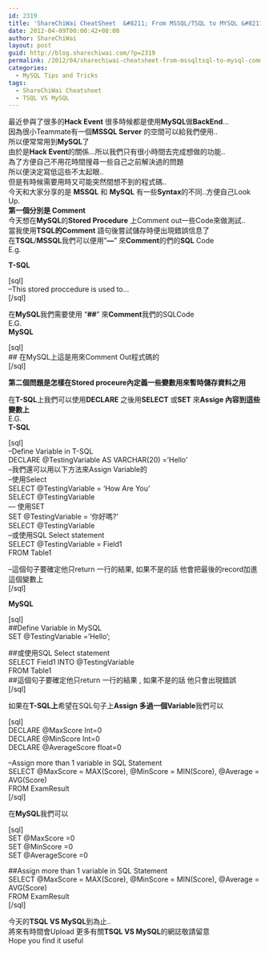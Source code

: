 ```yaml
---
id: 2319
title: 'ShareChiWai CheatSheet  &#8211; From MSSQL/TSQL to MYSQL &#8211; Comment and Define Variable in Stored Procedure'
date: 2012-04-09T00:00:42+08:00
author: ShareChiWai
layout: post
guid: http://blog.sharechiwai.com/?p=2319
permalink: /2012/04/sharechiwai-cheatsheet-from-mssqltsql-to-mysql-comment-and-define-variable-in-stored-procedure/
categories:
  - MySQL Tips and Tricks
tags:
  - ShareChiWai Cheatsheet
  - TSQL VS MySQL
---
```

最近參與了很多的**Hack Event** 很多時候都是使用**MySQL**做**BackEnd**&#8230;  
因為很小Teammate有一個**MSSQL Server** 的空間可以給我們便用..  
所以便常常用到**MySQL**了  
由於是**Hack Event**的關係&#8230;所以我們只有很小時間去完成想做的功能..  
為了方便自己不用花時間搜尋一些自己之前解決過的問題  
所以便決定寫低這些不太起眼..  
但是有時候需要用時又可能突然間想不到的程式碼..  
今天和大家分享的是 **MSSQL** 和 **MySQL** 有一些**Syntax**的不同..方便自己Look Up.  
**第一個分別是 Comment**  
今天想在**MySQL**的**Stored Procedure** 上Comment out一些Code來做測試..  
當我使用**TSQL的Comment** 語句後嘗試儲存時便出現錯誤信息了  
在**TSQL**/**MSSQL**我們可以便用&#8221;**&#8212;**&#8221; 來**Comment**的們的**SQL** Code  
E.g.

**T-SQL**

[sql]  
&#8211;This stored proccedure is used to&#8230;  
[/sql]

在**MySQL**我們需要使用 &#8220;**##**&#8221; 來**Comment**我們的SQLCode  
E.G.  
**MySQL**

[sql]  
\## 在MySQL上這是用來Comment Out程式碼的  
[/sql]

**第二個問題是怎樣在Stored proceure內定義一些變數用來暫時儲存資料之用**

在**T-SQL**上我們可以使用**DECLARE** 之後用**SELECT** 或**SET** 來**Assige 內容到這些變數上**  
E.G.  
**T-SQL**

[sql]  
&#8211;Define Variable in T-SQL  
DECLARE @TestingVariable AS VARCHAR(20) =&#8217;Hello&#8217;  
&#8211;我們還可以用以下方法來Assign Variable的  
&#8211;使用Select  
SELECT @TestingVariable = &#8216;How Are You&#8217;  
SELECT @TestingVariable  
&#8212; 使用SET  
SET @TestingVariable = &#8216;你好嗎?&#8217;  
SELECT @TestingVariable  
&#8211;或使用SQL Select statement  
SELECT @TestingVariable = Field1  
FROM Table1

&#8211;這個句子要確定他只return 一行的結果, 如果不是的話 他會把最後的record加進這個變數上  
[/sql]

**MySQL**

[sql]  
##Define Variable in MySQL  
SET @TestingVariable =&#8217;Hello&#8217;;

##或使用SQL Select statement  
SELECT Field1 INTO @TestingVariable  
FROM Table1  
##這個句子要確定他只return 一行的結果 , 如果不是的話 他只會出現錯誤  
[/sql]

如果在**T-SQL上**希望在SQL句子上**Assign 多過一個Variable**我們可以

[sql]  
DECLARE @MaxScore Int=0  
DECLARE @MinScore Int=0  
DECLARE @AverageScore float=0

&#8211;Assign more than 1 variable in SQL Statement  
SELECT @MaxScore = MAX(Score), @MinScore = MIN(Score), @Average = AVG(Score)  
FROM ExamResult  
[/sql]

在**MySQL**我們可以

[sql]  
SET @MaxScore =0  
SET @MinScore =0  
SET @AverageScore =0

##Assign more than 1 variable in SQL Statement  
SELECT @MaxScore = MAX(Score), @MinScore = MIN(Score), @Average = AVG(Score)  
FROM ExamResult  
[/sql]

今天的**TSQL VS MySQL**到為止..  
將來有時間會Upload 更多有關**TSQL VS MySQL**的網誌敬請留意  
Hope you find it useful